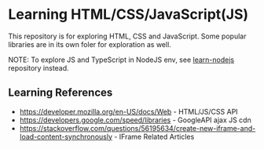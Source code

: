 # Learning HTML/CSS/JavaScript(JS)

This repository is for exploring HTML, CSS and JavaScript. Some popular libraries are
in its own foler for exploration as well.

NOTE: To explore JS and TypeScript in NodeJS env, see [learn-nodejs](https://github.com/zemian/learn-nodejs) repository instead.

## Learning References

* https://developer.mozilla.org/en-US/docs/Web - HTML/JS/CSS API
* https://developers.google.com/speed/libraries - GoogleAPI ajax JS cdn
* https://stackoverflow.com/questions/56195634/create-new-iframe-and-load-content-synchronously - IFrame Related Articles
